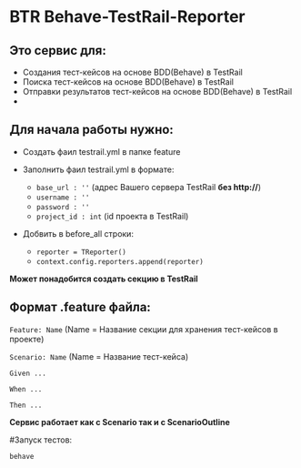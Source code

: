 # BTR  Behave-TestRail-Reporter
Это сервис для:
-
* Cоздания тест-кейсов на основе BDD(Behave) в TestRail
* Поиска тест-кейсов на основе BDD(Behave) в TestRail
* Отправки результатов тест-кейсов на основе BDD(Behave) в TestRail
* 

Для начала работы нужно:
-
* Создать фаил testrail.yml в папке feature
* Заполнить фаил testrail.yml в формате:
    * `base_url : ''` (адрес Вашего сервера TestRail **без http://**)  
    * `username : ''` 
    * `password : ''`
    * `project_id : int` (id проекта в TestRail)
    

* Добвить в before_all строки: 
    * `reporter = TReporter()`
    * `context.config.reporters.append(reporter)`
    
**Может понадобится создать секцию в TestRail**

Формат .feature файла:
-
   `Feature: Name` (Name = Название секции для хранения тест-кейсов в проекте) 

   `Scenario: Name` (Name = Название тест-кейса)
   
   `Given ...`
    
   `When ...`
   
   `Then ...`

**Сервис работает как с Scenario так и с ScenarioOutline** 

#Запуск тестов:

`behave`